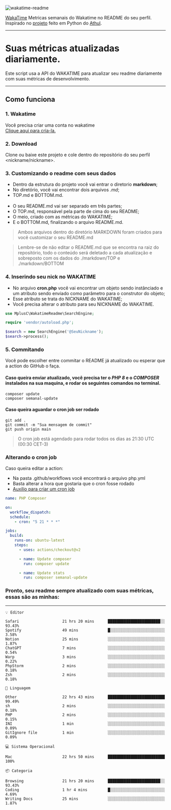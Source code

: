 ![wakatime-readme](https://socialify.git.ci/bymatheus/wakatime-readme/image?description=1&descriptionEditable=M%C3%A9tricas%20semanais%20do%20Wakatime%20no%20seu%20README%20de%20perfil.&font=KoHo&forks=1&language=1&owner=1&pattern=Signal&stargazers=1&theme=Dark)

[WakaTime](https://wakatime.com) Metricas semanais do Wakatime no README do seu perfil. <br>
Inspirado no [projeto](https://github.com/athul/waka-readme) feito em Python do [Athul](https://github.com/athul).
___

# Suas métricas atualizadas diariamente.
Este script usa a API do WAKATIME para atualizar seu readme diariamente com suas métricas de desenvolvimento.

___

## Como funciona

### 1. Wakatime
Você precisa criar uma conta no wakatime <br>
[Clique aqui para cria-la.](https://wakatime.com) 

### 2. Download
Clone ou baixe este projeto e cole dentro do repositório do seu perfil <nickname/nickname>.

### 3. Customizando o readme com seus dados
- Dentro da estrutura do projeto você vai entrar o diretorio **markdown**;  
- No diretório, você vai encontrar dois arquivos *.md*;
- TOP.md e BOTTOM.md.
<br><br>
- O seu README.md vai ser separado em três partes; 
- O TOP.md, responsável pela parte de cima do seu README;
- O meio, criado com as métricas do WAKATIME;
- E o BOTTOM.md, finalizando o arquivo README.md.<br>

> Ambos arquivos dentro do diretório MARKDOWN foram criados para você customizar o seu README.md

> Lembre-se de não editar o README.md que se encontra na raiz do repositório, todo o conteúdo será deletado a cada atualização e sobreposto com os dados do ./markdown/TOP e ./markdown/BOTTOM

### 4. Inserindo seu nick no WAKATIME
- No arquivo **cron.php** você vai encontrar um objeto sendo instânciado e um atributo sendo enviado como parâmetro para o construtor do objeto;
- Esse atributo se trata do NICKNAME do WAKATIME;
- Você precisa alterar o atributo para seu NICKNAME do WAKATIME.

```php
use MplusC\WakatimeReadme\SearchEngine;

require 'vendor/autoload.php';

$search = new SearchEngine('@SeuNickname');
$search->process();
```

### 5. Commitando
Você pode escolher entre commitar o README já atualizado ou esperar que a action do GitHub o faça. <br>

#### Caso queira enviar atualizado, você precisa ter o *PHP 8* e o *COMPOSER* instalados na sua maquina, e rodar os seguintes comandos no terminal.
```composer
composer update
composer semanal-update 
```

#### Caso queira aguardar o cron job ser rodado 
```git 
git add .
git commit -m "Sua mensagem de commit"
git push origin main
```

>O cron job está agendado para rodar todos os dias as 21:30 UTC (00:30 CET-3) 

### Alterando o cron job
Caso queira editar a action:

- Na pasta .github/workflows você encontrará o arquivo php.yml
- Basta alterar a hora que gostaria que o cron fosse rodado
- [Auxilio para criar um cron job](https://crontab.guru)

```yml
name: PHP Composer

on:
  workflow_dispatch:
  schedule:
    - cron: "5 21 * * *"

jobs:
  build:
    runs-on: ubuntu-latest
    steps:
      - uses: actions/checkout@v2

      - name: Update composer
        run: composer update

      - name: Update stats
        run: composer semanal-update
```

### Pronto, seu readme sempre atualizado com suas métricas, essas são as minhas:

___
```text
💡 Editor

Safari                   21 hrs 20 mins      ███████████████████████░░     93.43%
Spotify                  49 mins             █░░░░░░░░░░░░░░░░░░░░░░░░      3.58%
Notion                   25 mins             ░░░░░░░░░░░░░░░░░░░░░░░░░      1.87%
ChatGPT                  7 mins              ░░░░░░░░░░░░░░░░░░░░░░░░░      0.54%
Warp                     3 mins              ░░░░░░░░░░░░░░░░░░░░░░░░░      0.22%
PhpStorm                 2 mins              ░░░░░░░░░░░░░░░░░░░░░░░░░      0.18%
Zsh                      2 mins              ░░░░░░░░░░░░░░░░░░░░░░░░░      0.18%
```
```text
💬 Linguagem

Other                    22 hrs 43 mins      █████████████████████████     99.49%
sh                       2 mins              ░░░░░░░░░░░░░░░░░░░░░░░░░      0.18%
PHP                      2 mins              ░░░░░░░░░░░░░░░░░░░░░░░░░      0.15%
INI                      1 min               ░░░░░░░░░░░░░░░░░░░░░░░░░      0.09%
GitIgnore file           1 min               ░░░░░░░░░░░░░░░░░░░░░░░░░      0.09%
```
```text
💻 Sistema Operacional

Mac                      22 hrs 50 mins      █████████████████████████       100%
```
```text
📦 Categoria

Browsing                 21 hrs 20 mins      ███████████████████████░░     93.43%
Coding                   1 hr 4 mins         █░░░░░░░░░░░░░░░░░░░░░░░░      4.69%
Writing Docs             25 mins             ░░░░░░░░░░░░░░░░░░░░░░░░░      1.87%
```
